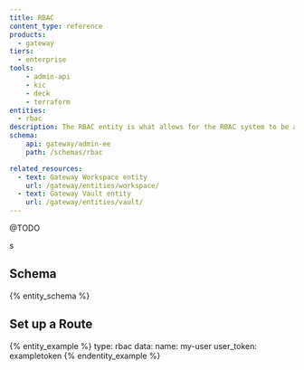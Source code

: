 ```yaml
---
title: RBAC
content_type: reference
products:
  - gateway
tiers: 
  - enterprise
tools:
    - admin-api
    - kic
    - deck
    - terraform
entities:
  - rbac
description: The RBAC entity is what allows for the RBAC system to be administered.
schema:
    api: gateway/admin-ee
    path: /schemas/rbac

related_resources:
  - text: Gateway Workspace entity
    url: /gateway/entities/workspace/
  - text: Gateway Vault entity
    url: /gateway/entities/vault/
---
```

@TODO





s
## Schema

{% entity_schema %}

## Set up a Route

{% entity_example %}
type: rbac
data:
  name: my-user
  user_token: exampletoken
{% endentity_example %}
